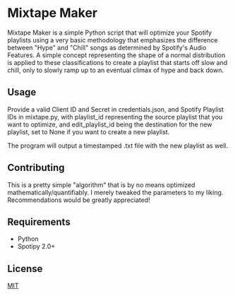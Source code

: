 # Mixtape Maker

Mixtape Maker is a simple Python script that will optimize your Spotify playlists using a very basic methodology that emphasizes the difference between "Hype" and "Chill" songs as determined by Spotify's Audio Features. A simple concept representing the shape of a normal distribution is applied to these classifications to create a playlist that starts off slow and chill, only to slowly ramp up to an eventual climax of hype and back down.

## Usage

Provide a valid Client ID and Secret in credentials.json, and Spotify Playlist IDs in mixtape.py, with playlist_id representing the source playlist that you want to optimize, and edit_playlist_id being the destination for the new playlist, set to None if you want to create a new playlist.

The program will output a timestamped .txt file with the new playlist as well.

## Contributing
This is a pretty simple "algorithm" that is by no means optimized mathematically/quantifiably. I merely tweaked the parameters to my liking. Recommendations would be greatly appreciated!

## Requirements
* Python
* Spotipy 2.0+

## License
[MIT](https://choosealicense.com/licenses/mit/)
